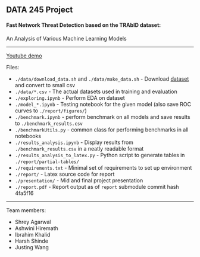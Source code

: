 ## DATA 245 Project
#### Fast Network Threat Detection based on the TRAbID dataset:
An Analysis of Various Machine Learning Models

---

[Youtube demo](https://www.youtube.com/watch?v=8fjJgPkYYII)

Files:
- `./data/download_data.sh` and `./data/make_data.sh` - Download [dataset](https://secplab.ppgia.pucpr.br/?q=trabid) and convert to small csv
- `./data/*.csv` - The actual datasets used in training and evaluation
- `./exploring.ipynb` - Perform EDA on dataset
- `./model_*.ipynb` - Testing notebook for the given model (also save ROC curves to `./report/figures/`)
- `./benchmark.ipynb` - perform benchmark on all models and save results to `./benchmark_results.csv`
- `./benchmarkUtils.py` - common class for performing benchmarks in all notebooks
- `./results_analysis.ipynb` - Display results from `./benchmark_results.csv` in a neatly readable format
- `./results_analysis_to_latex.py` - Python script to generate tables in `./report/partial-tables/`
- `./requirements.txt` - Minimal set of requirements to set up environment
- `./report/` - Latex source code for report
- `./presentation/` - Mid and final project presentation
- `./report.pdf` - Report output as of `report` submodule commit hash 4fa5f16 


---

Team members:
- Shrey Agarwal
- Ashwini Hiremath
- Ibrahim Khalid
- Harsh Shinde
- Justing Wang
